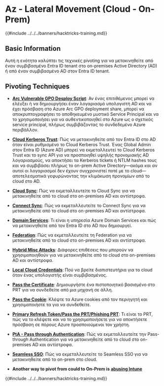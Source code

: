 # Az - Lateral Movement (Cloud - On-Prem)

{{#include ../../../banners/hacktricks-training.md}}

## Basic Information

Αυτή η ενότητα καλύπτει τις τεχνικές pivoting για να μετακινηθείτε από έναν συμβιβασμένο Entra ID tenant στο on-premises Active Directory (AD) ή από έναν συμβιβασμένο AD στον Entra ID tenant.

## Pivoting Techniques

- [**Arc Vulnerable GPO Desploy Script**](az-arc-vulnerable-gpo-deploy-script.md): Αν ένας επιτιθέμενος μπορεί να ελέγξει ή να δημιουργήσει έναν λογαριασμό υπολογιστή AD και να έχει πρόσβαση στο Azure Arc GPO deployment share, μπορεί να αποκρυπτογραφήσει το αποθηκευμένο μυστικό Service Principal και να το χρησιμοποιήσει για να αυθεντικοποιηθεί στο Azure ως ο σχετικός service principal, πλήρως συμβιβάζοντας το συνδεδεμένο Azure περιβάλλον.

- [**Cloud Kerberos Trust**](az-cloud-kerberos-trust.md): Πώς να μετακινηθείτε από τον Entra ID στο AD όταν είναι ρυθμισμένο το Cloud Kerberos Trust. Ένας Global Admin στον Entra ID (Azure AD) μπορεί να εκμεταλλευτεί το Cloud Kerberos Trust και το sync API για να προσποιηθεί υψηλής προνομιακής AD λογαριασμούς, να αποκτήσει τα Kerberos tickets ή NTLM hashes τους και να συμβιβάσει πλήρως το on-prem Active Directory—ακόμα και αν αυτοί οι λογαριασμοί δεν έχουν συγχρονιστεί ποτέ με το cloud—αποτελεσματικά γεφυρώνοντας την κλιμάκωση προνομίων από το cloud στο AD.

- [**Cloud Sync**](az-cloud-sync.md): Πώς να εκμεταλλευτείτε το Cloud Sync για να μετακινηθείτε από το cloud στο on-premises AD και αντίστροφα.

- [**Connect Sync**](az-connect-sync.md): Πώς να εκμεταλλευτείτε το Connect Sync για να μετακινηθείτε από το cloud στο on-premises AD και αντίστροφα.

- [**Domain Services**](az-domain-services.md): Τι είναι η υπηρεσία Azure Domain Services και πώς να μετακινηθείτε από τον Entra ID στο AD που δημιουργεί.

- [**Federation**](az-federation.md): Πώς να εκμεταλλευτείτε τη Federation για να μετακινηθείτε από το cloud στο on-premises AD και αντίστροφα.

- [**Hybrid Misc Attacks**](az-hybrid-identity-misc-attacks.md): Διάφορες επιθέσεις που μπορούν να χρησιμοποιηθούν για να μετακινηθείτε από το cloud στο on-premises AD και αντίστροφα.

- [**Local Cloud Credentials**](az-local-cloud-credentials.md): Πού να βρείτε διαπιστευτήρια για το cloud όταν ένας υπολογιστής είναι συμβιβασμένος.

- [**Pass the Certificate**](az-pass-the-certificate.md): Δημιουργήστε ένα πιστοποιητικό βασισμένο στο PRT για να συνδεθείτε από μια μηχανή σε άλλη.

- [**Pass the Cookie**](az-pass-the-cookie.md): Κλέψτε τα Azure cookies από τον περιηγητή και χρησιμοποιήστε τα για να συνδεθείτε.

- [**Primary Refresh Token/Pass the PRT/Phishing PRT**](az-primary-refresh-token-prt.md): Τι είναι το PRT, πώς να το κλέψετε και να το χρησιμοποιήσετε για να αποκτήσετε πρόσβαση σε πόρους Azure προσποιούμενοι τον χρήστη.

- [**PtA - Pass through Authentication**](az-pta-pass-through-authentication.md): Πώς να εκμεταλλευτείτε την Pass-through Authentication για να μετακινηθείτε από το cloud στο on-premises AD και αντίστροφα.

- [**Seamless SSO**](az-seamless-sso.md): Πώς να εκμεταλλευτείτε το Seamless SSO για να μετακινηθείτε από το on-prem στο cloud.

- **Another way to pivot from could to On-Prem is** [**abusing Intune**](../az-services/intune.md)

{{#include ../../../banners/hacktricks-training.md}}

